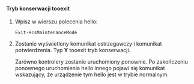 <!--author=SharS last changed: 9/17/15-->

#### <a name="tooexit-maintenance-mode"></a>Tryb konserwacji tooexit
1. Wpisz w wierszu polecenia hello:
   
     `Exit-HcsMaintenanceMode`
2. Zostanie wyświetlony komunikat ostrzegawczy i komunikat potwierdzenia. Typ **Y** tooexit tryb konserwacji.
   
    Zarówno kontrolery zostanie uruchomiony ponownie. Po zakończeniu ponownego uruchomienia hello innego pojawi się komunikat wskazujący, że urządzenie tym hello jest w trybie normalnym.


